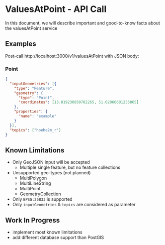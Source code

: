 # ValuesAtPoint - API Call
In this document, we will describe important and good-to-know facts about the valuesAtPoint service

## Examples
Post-call http://localhost:3000/v1/valuesAtPoint with JSON body: 

### Point
```json
{
  "inputGeometries": [{
    "type": "Feature",
    "geometry": {
      "type": "Point",
      "coordinates": [13.819230850782265, 51.02066601255865]
    },
    "properties": {
      "name": "example"
    }
  }],
  "topics": ["hoehe2m_r"]
}
```


## Known Limitations
- Only GeoJSON input will be accepted
  - Multiple single feature, but no feature collections
- Unsupported geo-types (not planned)
  - MultiPolygon
  - MultiLineString
  - MultiPoint
  - GeometryCollection
- Only `EPSG:25833` is supported
- Only `inputGeometries` & `topics` are considered as parameter

## Work In Progress
- implement most known limitations
- add different database support than PostGIS